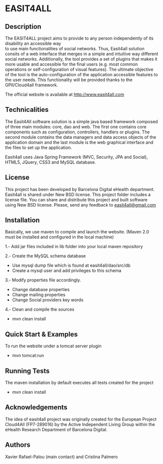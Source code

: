 EASIT4ALL
=========

Description
-----------

The EASIT4ALL project aims to provide to any person independently of its disability an accessible way  
to use main functionalities of social networks. Thus, Easit4all solution consits of a web interface that merges in a
simple and intuitive way different social networks. Additionally, the tool provides a set of plugins 
that makes it more usable and accessible for the final users (e.g. most common operations or self-configuration of visual features).
The ultimate objective of the tool is the auto-configuration of the application accessible features to the user needs. 
This functionality will be provided thanks to the GPII/Cloud4all framework.

The official website is available at http://www.easit4all.com 

Technicalities
--------------
The Easit4All software solution is a simple java based framework composed of 
three main modules: core, dao and web. The first one contains core components such as configuration, 
controllers, handlers or plugins. The second module contains the data managers and data access objects of the application domain 
and the last module is the web graphical interface and the files to set up the application.

Easit4all uses Java Spring Framework (MVC, Security, JPA and Social), HTML5, JQuery, CSS3 and MySQL database.

License
-------

This project has been developed by Barcelona Digital eHealth department. Easit4all is shared under New BSD license. 
This project folder includes a license file. You can share and distribute this project and built software using New 
BSD license. Please, send any feedback to easit4all@gmail.com

Installation
------------

Basically, we use maven to compile and launch the website. 
(Maven 2.0 must be installed and configured in the local machine)

1.- Add jar files included in lib folder into your local maven repository

2.- Create the MySQL schema database
- Use mysql dump file which is found at easit4all/dao/src/db
- Create a mysql user and add privileges to this schema

3.- Modify properties file accordingly.
- Change database properties
- Change mailing properties
- Change Social providers key words

4.- Clean and compile the sources
- mvn clean install

Quick Start & Examples
----------------------

To run the website under a tomcat server plugin
- mvn tomcat:run


Running Tests
-------------

The maven installation by default executes all tests created for the project
- mvn clean install


Acknowledgements
----------------

The idea of easit4all project was originally created for the European Project Cloud4All (FP7-289016) by the Active Independent Living Group 
within the eHealth Research Department of Barcelona Digital.

Authors
-------

Xavier Rafael-Palou (main contact) and Cristina Palmero

